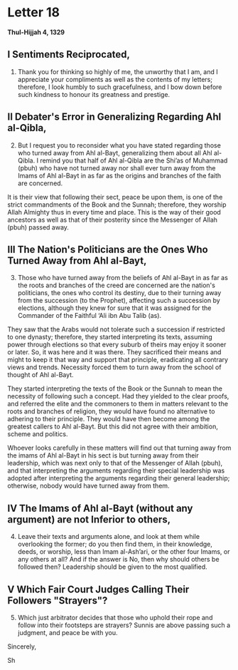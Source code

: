 Letter 18
=========

**Thul-Hijjah 4, 1329**

I Sentiments Reciprocated,
--------------------------

1) Thank you for thinking so highly of me, the unworthy that I am, and I
appreciate your compliments as well as the contents of my letters;
therefore, I look humbly to such gracefulness, and I bow down before
such kindness to honour its greatness and prestige.

II Debater's Error in Generalizing Regarding Ahl al-Qibla,
----------------------------------------------------------

2) But I request you to reconsider what you have stated regarding those
who turned away from Ahl al-Bayt, generalizing them about all Ahl
al-Qibla. I remind you that half of Ahl al-Qibla are the Shi’as of
Muhammad (pbuh) who have not turned away nor shall ever turn away from
the Imams of Ahl al-Bayt in as far as the origins and branches of the
faith are concerned.

It is their view that following their sect, peace be upon them, is one
of the strict commandments of the Book and the Sunnah; therefore, they
worship Allah Almighty thus in every time and place. This is the way of
their good ancestors as well as that of their posterity since the
Messenger of Allah (pbuh) passed away.

III The Nation's Politicians are the Ones Who Turned Away from Ahl al-Bayt,
---------------------------------------------------------------------------

3) Those who have turned away from the beliefs of Ahl al-Bayt in as far
as the roots and branches of the creed are concerned are the nation's
politicians, the ones who control its destiny, due to their turning away
from the succession (to the Prophet), affecting such a succession by
elections, although they knew for sure that it was assigned for the
Commander of the Faithful ‘Ali ibn Abu Talib (as).

They saw that the Arabs would not tolerate such a succession if
restricted to one dynasty; therefore, they started interpreting its
texts, assuming power through elections so that every suburb of theirs
may enjoy it sooner or later. So, it was here and it was there. They
sacrificed their means and might to keep it that way and support that
principle, eradicating all contrary views and trends. Necessity forced
them to turn away from the school of thought of Ahl al-Bayt.

They started interpreting the texts of the Book or the Sunnah to mean
the necessity of following such a concept. Had they yielded to the clear
proofs, and referred the elite and the commoners to them in matters
relevant to the roots and branches of religion, they would have found no
alternative to adhering to their principle. They would have then become
among the greatest callers to Ahl al-Bayt. But this did not agree with
their ambition, scheme and politics.

Whoever looks carefully in these matters will find out that turning away
from the imams of Ahl al-Bayt in his sect is but turning away from their
leadership, which was next only to that of the Messenger of Allah
(pbuh), and that interpreting the arguments regarding their special
leadership was adopted after interpreting the arguments regarding their
general leadership; otherwise, nobody would have turned away from them.

IV The Imams of Ahl al-Bayt (without any argument) are not Inferior to others,
------------------------------------------------------------------------------

4) Leave their texts and arguments alone, and look at them while
overlooking the former; do you then find them, in their knowledge,
deeds, or worship, less than Imam al-Ash’ari, or the other four Imams,
or any others at all? And if the answer is No, then why should others be
followed then? Leadership should be given to the most qualified.

V Which Fair Court Judges Calling Their Followers "Strayers"?
-------------------------------------------------------------

5) Which just arbitrator decides that those who uphold their rope and
follow into their footsteps are strayers? Sunnis are above passing such
a judgment, and peace be with you.

Sincerely,

Sh


